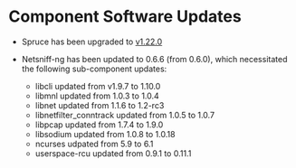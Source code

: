 # Component Software Updates

- Spruce has been upgraded to [v1.22.0][1]
- Netsniff-ng has been updated to 0.6.6 (from 0.6.0),
  which necessitated the following sub-component updates:

  - libcli updated from v1.9.7 to 1.10.0
  - libmnl updated from 1.0.3 to 1.0.4
  - libnet updated from 1.1.6 to 1.2-rc3
  - libnetfilter_conntrack updated from 1.0.5 to 1.0.7
  - libpcap updated from 1.7.4 to 1.9.0
  - libsodium updated from 1.0.8 to 1.0.18
  - ncurses udpated from 5.9 to 6.1
  - userspace-rcu updated from 0.9.1 to 0.11.1

[1]: https://github.com/geofffranks/spruce/releases/tag/v1.22.0
